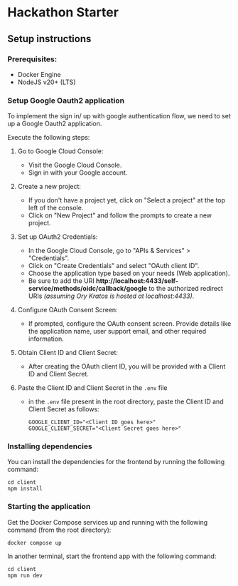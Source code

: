 # Hackathon Starter

## Setup instructions

### Prerequisites:

- Docker Engine
- NodeJS v20+ (LTS)

### Setup Google Oauth2 application

To implement the sign in/ up with google authentication flow, we need to set up a
Google Oauth2 application.

Execute the following steps:

1. Go to Google Cloud Console:
   - Visit the Google Cloud Console.
   - Sign in with your Google account.
2. Create a new project:
   - If you don't have a project yet, click on "Select a project" at the top left of the console.
   - Click on "New Project" and follow the prompts to create a new project.
3. Set up OAuth2 Credentials:
   - In the Google Cloud Console, go to "APIs & Services" > "Credentials".
   - Click on "Create Credentials" and select "OAuth client ID".
   - Choose the application type based on your needs (Web application).
   - Be sure to add the URI **http://localhost:4433/self-service/methods/oidc/callback/google** to the authorized redirect URIs _(assuming Ory Kratos is hosted at localhost:4433)_.
4. Configure OAuth Consent Screen:
   - If prompted, configure the OAuth consent screen. Provide details like the application name, user support email, and other required information.
5. Obtain Client ID and Client Secret:
   - After creating the OAuth client ID, you will be provided with a Client ID and Client Secret.
6. Paste the Client ID and Client Secret in the `.env` file

   - in the `.env` file present in the root directory, paste the Client ID and Client Secret as follows:

     ```
     GOOGLE_CLIENT_ID="<Client ID goes here>"
     GOOGLE_CLIENT_SECRET="<Client Secret goes here>"
     ```

### Installing dependencies

You can install the dependencies for the frontend by running the following command:

```
cd client
npm install
```

### Starting the application

Get the Docker Compose services up and running with the following command (from the root directory):

```
docker compose up
```

In another terminal, start the frontend app with the following command:

```
cd client
npm run dev
```
